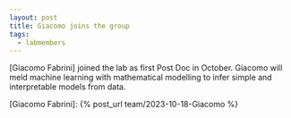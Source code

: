 ```yaml
---
layout: post
title: Giacomo joins the group
tags:
  - labmembers
---
```

[Giacomo Fabrini] joined the lab as first Post Doc in October. Giacomo will meld machine learning with mathematical modelling to infer simple and interpretable models from data.

[Giacomo Fabrini]: {% post_url team/2023-10-18-Giacomo %}
